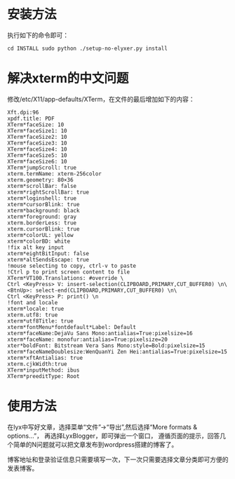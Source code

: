 # 安装方法

执行如下的命令即可：

`
cd INSTALL
sudo python ./setup-no-elyxer.py install
`

# 解决xterm的中文问题

修改/etc/X11/app-defaults/XTerm，在文件的最后增加如下的内容：

```
Xft.dpi:96
xpdf.title: PDF
XTerm*faceSize: 10
XTerm*faceSize1: 10
XTerm*faceSize2: 10
XTerm*faceSize3: 10
XTerm*faceSize4: 10
XTerm*faceSize5: 10
XTerm*faceSize6: 10
XTerm*jumpScroll: true
xterm.termName: xterm-256color
xterm.geometry: 80×36
xterm*scrollBar: false
xterm*rightScrollBar: true
xterm*loginshell: true
xterm*cursorBlink: true
xterm*background: black
xterm*foreground: gray
xterm.borderLess: true
xterm.cursorBlink: true
xterm*colorUL: yellow
xterm*colorBD: white
!fix alt key input
xterm*eightBitInput: false
xterm*altSendsEscape: true
!mouse selecting to copy, ctrl-v to paste
!Ctrl p to print screen content to file
XTerm*VT100.Translations: #override \
Ctrl <KeyPress> V: insert-selection(CLIPBOARD,PRIMARY,CUT_BUFFER0) \n\
<BtnUp>: select-end(CLIPBOARD,PRIMARY,CUT_BUFFER0) \n\
Ctrl <KeyPress> P: print() \n
!font and locale
xterm*locale: true
xterm.utf8: true
xterm*utf8Title: true
xterm*fontMenu*fontdefault*Label: Default
xterm*faceName:DejaVu Sans Mono:antialias=True:pixelsize=16
xterm*faceName: monofur:antialias=True:pixelsize=20
xter*boldFont: Bitstream Vera Sans Mono:style=Bold:pixelsize=15
xterm*faceNameDoublesize:WenQuanYi Zen Hei:antialias=True:pixelsize=15
xterm*xftAntialias: true
xterm.cjkWidth:true
XTerm*inputMethod: ibus
XTerm*preeditType: Root

```

# 使用方法

在lyx中写好文章，选择菜单“文件”->“导出”,然后选择“More formats & options…”，
再选择LyxBlogger，即可弹出一个窗口，
遵循页面的提示，回答几个简单的N问题就可以把文章发布到wordpress搭建的博客了。

博客地址和登录验证信息只需要填写一次，下一次只需要选择文章分类即可方便的
发表博客。
